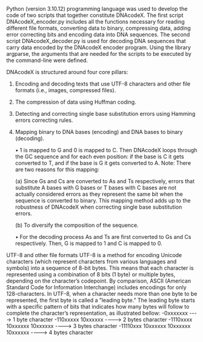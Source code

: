 Python (version 3.10.12) programming language was used to develop the code of two scripts that together constitute DNAcodeX. The first script DNAcodeX_encoder.py includes all the functions necessary for reading different file formats, converting data to binary, compressing data, adding error correcting bits and encoding data into DNA sequences. The second script DNAcodeX_decoder.py is used for decoding DNA sequences that carry data encoded by the DNAcodeX encoder program.
Using the library argparse, the arguments that are needed for the scripts to be executed by the
command-line were defined.

DNAcodeX is structured around four core pillars:
1. Encoding and decoding texts that use UTF-8 characters and other file formats (i.e., images,
compressed files).
2. The compression of data using Huffman coding.
3. Detecting and correcting single base substitution errors using Hamming errors correcting rules.
4. Mapping binary to DNA bases (encoding) and DNA bases to binary (decoding).

    • 1 is mapped to G and 0 is mapped to C. Then DNAcodeX loops through the GC sequence
    and for each even position: if the base is C it gets converted to T, and if the base is G it
    gets converted to A.
    Note: There are two reasons for this mapping:

    (a) Since Gs and Cs are converted to As and Ts respectively, errors that substitute A bases with G bases or T bases with C bases are not actually considered errors as they represent the same bit when the sequence is converted to binary. This mapping method adds up to the robustness of DNAcodeX when correcting single base substitution errors.
    
    (b) To diversify the composition of the sequence.

    • For the decoding process As and Ts are first converted to Gs and Cs respectively. Then,
    G is mapped to 1 and C is mapped to 0.


UTF-8 and other file formats
UTF-8 is a method for encoding Unicode characters (which represent characters from various languages and symbols) into a sequence of 8-bit bytes. This means that each character is represented using a combination of 8 bits (1 byte) or multiple bytes, depending on the character’s codepoint. By comparison, ASCII (American Standard Code for Information Interchange) includes encodings for only 128-characters.
In UTF-8, when a character needs more than one byte to be represented, the first byte is called a
”leading byte.” The leading byte starts with a specific pattern of bits that indicates how many bytes will follow to complete the character’s representation, as illustrated bellow:
    -0xxxxxxx ----> 1 byte character
    -110xxxxx 10xxxxxx ----> 2 bytes character
    -1110xxxx 10xxxxxx 10xxxxxx ----> 3 bytes character
    -11110xxx 10xxxxxx 10xxxxxx 10xxxxxx ----> 4 bytes character